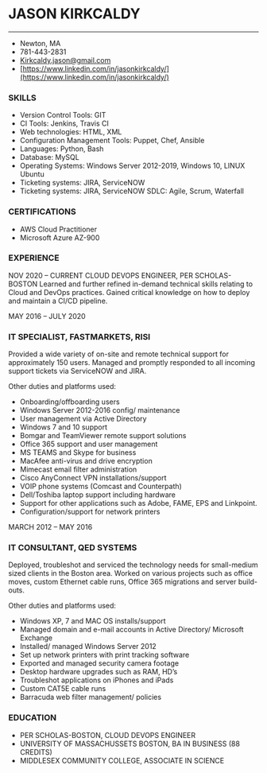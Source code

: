 # JASON KIRKCALDY #

----------


- Newton, MA
- 781-443-2831
- Kirkcaldy.jason@gmail.com
- [https://www.linkedin.com/in/jasonkirkcaldy/](https://www.linkedin.com/in/jasonkirkcaldy/)


### SKILLS ###

* Version Control Tools: GIT
* CI Tools: Jenkins, Travis CI
* Web technologies: HTML, XML
* Configuration Management Tools: Puppet, Chef, Ansible
* Languages: Python, Bash
* Database: MySQL
* Operating Systems: Windows Server 2012-2019, Windows 10, LINUX Ubuntu
* Ticketing systems: JIRA, ServiceNOW
* Ticketing systems: JIRA, ServiceNOW
SDLC: Agile, Scrum, Waterfall

### CERTIFICATIONS ###
                                               
* AWS Cloud Practitioner   
* Microsoft Azure AZ-900 

### EXPERIENCE ###

NOV 2020 – CURRENT
CLOUD DEVOPS ENGINEER, PER SCHOLAS-BOSTON
Learned and further refined in-demand technical skills relating to Cloud and DevOps practices. Gained critical knowledge on how to deploy and maintain a CI/CD pipeline. 



MAY 2016 – JULY 2020

### IT SPECIALIST, FASTMARKETS, RISI ###

Provided a wide variety of on-site and remote technical support for approximately 150 users. Managed and promptly responded to all incoming support tickets via ServiceNOW and JIRA. 

Other duties and platforms used:

*	Onboarding/offboarding users
*	Windows Server 2012-2016 config/ maintenance 
*	User management via Active Directory
*	Windows 7 and 10 support
*	Bomgar and TeamViewer remote support solutions
*	Office 365 support and user management
*	MS TEAMS and Skype for business 
*	MacAfee anti-virus and drive encryption
*	Mimecast email filter administration
*	Cisco AnyConnect VPN installations/support
*	VOIP phone systems (Comcast and Counterpath)
*	Dell/Toshiba laptop support including hardware
*	Support for other applications such as Adobe, FAME, EPS and Linkpoint. 
*	Configuration/support for network printers

	
MARCH 2012 – MAY 2016
### IT CONSULTANT, QED SYSTEMS ###
Deployed, troubleshot and serviced the technology needs for small-medium sized clients in the Boston area. Worked on various projects such as office moves, custom Ethernet cable runs, Office 365 migrations and server build-outs. 

Other duties and platforms used:

*	Windows XP, 7 and MAC OS installs/support
*	Managed domain and e-mail accounts in Active Directory/ Microsoft Exchange
*	Installed/ managed Windows Server 2012
*	Set up network printers with print tracking software
*	Exported and managed security camera footage
*	Desktop hardware upgrades such as RAM, HD’s	
*	Troubleshot applications on iPhones and iPads
*	Custom CAT5E cable runs
*	Barracuda web filter management/ policies

### EDUCATION ###


* PER SCHOLAS-BOSTON, CLOUD DEVOPS ENGINEER
* UNIVERSITY OF MASSACHUSSETS BOSTON, BA IN BUSINESS (88 CREDITS)
* MIDDLESEX COMMUNITY COLLEGE, ASSOCIATE IN SCIENCE









